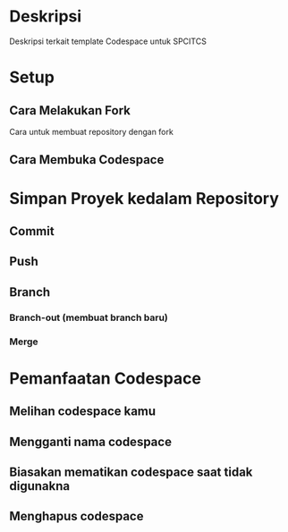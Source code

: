 # Deskripsi

Deskripsi terkait template Codespace untuk SPCITCS

# Setup

## Cara Melakukan Fork

Cara untuk membuat repository dengan fork

## Cara Membuka Codespace

# Simpan Proyek kedalam Repository

## Commit

## Push

## Branch

### Branch-out (membuat branch baru)

### Merge

# Pemanfaatan Codespace

## Melihan codespace kamu

## Mengganti nama codespace

## Biasakan mematikan codespace saat tidak digunakna

## Menghapus codespace
